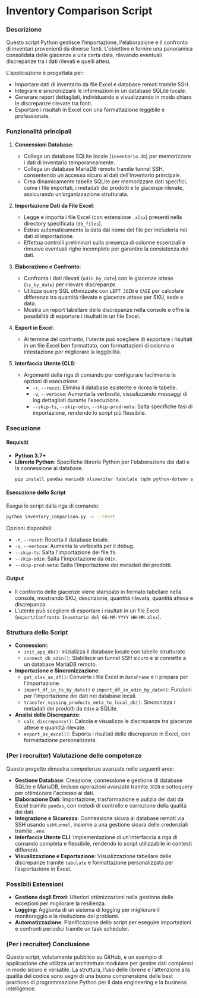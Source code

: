 # Inventory Comparison Script

### Descrizione
Questo script Python gestisce l'importazione, l'elaborazione e il confronto di inventari provenienti da diverse fonti. L'obiettivo è fornire una panoramica consolidata delle giacenze a una certa data, rilevando eventuali discrepanze tra i dati rilevati e quelli attesi.

L'applicazione è progettata per:
- Importare dati di inventario da file Excel e database remoti tramite SSH.
- Integrare e sincronizzare le informazioni in un database SQLite locale.
- Generare report dettagliati, individuando e visualizzando in modo chiaro le discrepanze rilevate tra fonti.
- Esportare i risultati in Excel con una formattazione leggibile e professionale.

### Funzionalità principali

1. **Connessioni Database**:
   - Collega un database SQLite locale (`inventario.db`) per memorizzare i dati di inventario temporaneamente.
   - Collega un database MariaDB remoto tramite tunnel SSH, consentendo un accesso sicuro ai dati dell'inventario principale.
   - Crea dinamicamente tabelle SQLite per memorizzare dati specifici, come i file importati, i metadati dei prodotti e le giacenze rilevate, assicurando un’organizzazione strutturata.

2. **Importazione Dati da File Excel**:
   - Legge e importa i file Excel (con estensione `.xlsx`) presenti nella directory specificata (`db_files`).
   - Estrae automaticamente la data dal nome del file per includerla nei dati di importazione.
   - Effettua controlli preliminari sulla presenza di colonne essenziali e rimuove eventuali righe incomplete per garantire la consistenza dei dati.

3. **Elaborazione e Confronto**:
   - Confronta i dati rilevati (`odin_by_date`) con le giacenze attese (`ts_by_date`) per rilevare discrepanze.
   - Utilizza query SQL ottimizzate con `LEFT JOIN` e `CASE` per calcolare differenze tra quantità rilevate e giacenze attese per SKU, sede e data.
   - Mostra un report tabellare delle discrepanze nella console e offre la possibilità di esportare i risultati in un file Excel.

4. **Export in Excel**:
   - Al termine del confronto, l'utente può scegliere di esportare i risultati in un file Excel ben formattato, con formattazioni di colonna e intestazione per migliorare la leggibilità.

5. **Interfaccia Utente (CLI)**:
   - Argomenti della riga di comando per configurare facilmente le opzioni di esecuzione:
     - `-r`, `--reset`: Elimina il database esistente e ricrea le tabelle.
     - `-v`, `--verbose`: Aumenta la verbosità, visualizzando messaggi di log dettagliati durante l'esecuzione.
     - `--skip-ts`, `--skip-odin`, `--skip-prod-meta`: Salta specifiche fasi di importazione, rendendo lo script più flessibile.

### Esecuzione

#### Requisiti
- **Python 3.7+**
- **Librerie Python**: Specifiche librerie Python per l'elaborazione dei dati e la connessione ai database.
  ```bash
  pip install pandas mariadb xlsxwriter tabulate tqdm python-dotenv sshtunnel
  ```

#### Esecuzione dello Script
Esegui lo script dalla riga di comando:

```bash
python inventory_comparison.py -v --reset
```

Opzioni disponibili:
- `-r`, `--reset`: Resetta il database locale.
- `-v`, `--verbose`: Aumenta la verbosità per il debug.
- `--skip-ts`: Salta l'importazione dei file `TS`.
- `--skip-odin`: Salta l'importazione da `Odin`.
- `--skip-prod-meta`: Salta l'importazione dei metadati dei prodotti.

#### Output
- Il confronto delle giacenze viene stampato in formato tabellare nella console, mostrando SKU, descrizione, quantità rilevata, quantità attesa e discrepanza.
- L'utente può scegliere di esportare i risultati in un file Excel (`export/Confronto Inventario del GG-MM-YYYY HH-MM.xlsx`).

### Struttura dello Script

- **Connessioni**:
  - `init_app_db()`: Inizializza il database locale con tabelle strutturate.
  - `connect_db_odin()`: Stabilisce un tunnel SSH sicuro e si connette a un database MariaDB remoto.
- **Importazione e Sincronizzazione**:
  - `get_xlsx_as_df()`: Converte i file Excel in `DataFrame` e li prepara per l'importazione.
  - `import_df_in_ts_by_date()` e `import_df_in_odin_by_date()`: Funzioni per l'importazione dei dati nei database locali.
  - `transfer_missing_products_meta_to_local_db()`: Sincronizza i metadati dei prodotti da `Odin` a SQLite.
- **Analisi delle Discrepanze**:
  - `calc_discrepancy()`: Calcola e visualizza le discrepanze tra giacenze attese e quantità rilevate.
  - `export_as_excel()`: Esporta i risultati delle discrepanze in Excel, con formattazione personalizzata.

### (Per i recruiter) Valutazione delle competenze

Questo progetto dimostra competenze avanzate nelle seguenti aree:
- **Gestione Database**: Creazione, connessione e gestione di database SQLite e MariaDB, incluse operazioni avanzate tramite `JOIN` e sottoquery per ottimizzare l'accesso ai dati.
- **Elaborazione Dati**: Importazione, trasformazione e pulizia dei dati da Excel tramite `pandas`, con metodi di controllo e correzione della qualità dei dati.
- **Integrazione e Sicurezza**: Connessione sicura ai database remoti via SSH usando `sshtunnel`, insieme a una gestione sicura delle credenziali tramite `.env`.
- **Interfaccia Utente CLI**: Implementazione di un'interfaccia a riga di comando completa e flessibile, rendendo lo script utilizzabile in contesti differenti.
- **Visualizzazione e Esportazione**: Visualizzazione tabellare delle discrepanze tramite `tabulate` e formattazione personalizzata per l’esportazione in Excel.

### Possibili Estensioni
- **Gestione degli Errori**: Ulteriori ottimizzazioni nella gestione delle eccezioni per migliorare la resilienza.
- **Logging**: Aggiunta di un sistema di logging per migliorare il monitoraggio e la risoluzione dei problemi.
- **Automatizzazione**: Pianificazione dello script per eseguire importazioni e confronti periodici tramite un task scheduler.

### (Per i recruiter) Conclusione
Questo script, volutamente pubblico su GitHub, è un esempio di applicazione che utilizza un'architettura modulare per gestire dati complessi in modo sicuro e versatile. La struttura, l’uso delle librerie e l’attenzione alla qualità del codice sono segni di una buona comprensione delle best practices di programmazione Python per il data engineering e la business intelligence.